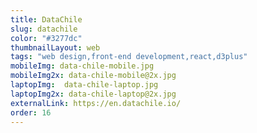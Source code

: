 ```yaml
---
title: DataChile
slug: datachile
color: "#3277dc"
thumbnailLayout: web
tags: "web design,front-end development,react,d3plus"
mobileImg: data-chile-mobile.jpg
mobileImg2x: data-chile-mobile@2x.jpg
laptopImg:  data-chile-laptop.jpg
laptopImg2x: data-chile-laptop@2x.jpg
externalLink: https://en.datachile.io/
order: 16
---
```


